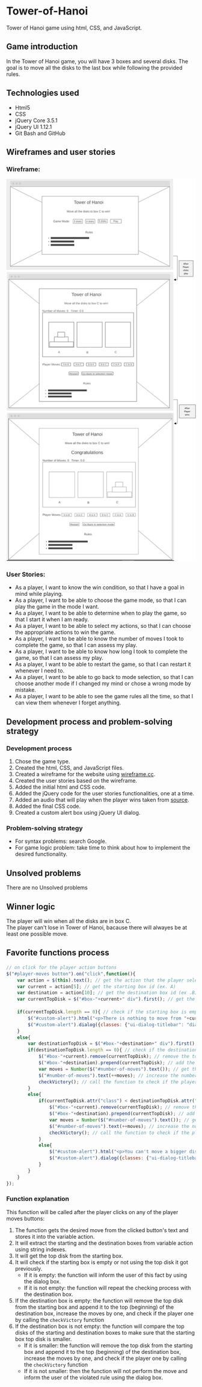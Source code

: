 # Tower-of-Hanoi
Tower of Hanoi game using html, CSS, and JavaScript.

## Game introduction
In the Tower of Hanoi game, you will have 3 boxes and several disks. The goal is to move all the disks to the last box while following the provided rules.

## Technologies used
* Html5
* CSS
* jQuery Core 3.5.1 
* jQuery UI 1.12.1
* Git Bash and GitHub

## Wireframes and user stories

### Wireframe: 
![Wireframe](images/Wireframe2.png)

### User Stories:
* As a player, I want to know the win condition, so that I have a goal in mind while playing.
* As a player, I want to be able to choose the game mode, so that I can play the game in the mode I want.
* As a player, I want to be able to determine when to play the game, so that I start it when I am ready.
* As a player, I want to be able to select my actions, so that I can choose the appropriate actions to win the game.
* As a player, I want to be able to know the number of moves I took to complete the game, so that I can assess my play.
* As a player, I want to be able to know how long I took to complete the game, so that I can assess my play.
* As a player, I want to be able to restart the game, so that I can restart it whenever I need to.
* As a player, I want to be able to go back to mode selection, so that I can choose another mode if I changed my mind or chose a wrong mode by mistake.
* As a player, I want to be able to see the game rules all the time, so that I can view them whenever I forget anything.

## Development process and problem-solving strategy
### Development process
1. Chose the game type.
1. Created the html, CSS, and JavaScript files.
1. Created a wireframe for the website using [wireframe.cc](https://wireframe.cc/).
1. Created the user stories based on the wireframe.
1. Added the initial html and CSS code.
1. Added the jQuery code for the user stories functionalities, one at a time.
1. Added an audio that will play when the player wins taken from [source](https://youtu.be/1ZsiEPoRCOs?t=3).
1. Added the final CSS code.
1. Created a custom alert box using jQuery UI dialog.
### Problem-solving strategy
* For syntax problems: search Google.
* For game logic problem: take time to think about how to implement the desired functionality.

## Unsolved problems
There are no Unsolved problems

## Winner logic
The player will win when all the disks are in box C. <br>
The player can't lose in Tower of Hanoi, bacause there will alwayes be at least one possible move.

## Favorite functions process
``` JavaScript
// on click for the player action buttons
$("#player-moves button").on("click",function(){
    var action = $(this).text(); // get the action that the player selected
    var current = action[5]; // get the starting box id (ex. A)
    var destination = action[10]; // get the destination box id (ex .B)
    var currentTopDisk = $("#box-"+current+" div").first(); // get the top disk from the starting box

    if(currentTopDisk.length == 0){ // check if the starting box is empty or not
        $("#custom-alert").html("<p>There is nothing to move from "+current+"</p>"); // if the starting box is empty, inform the player
        $("#custom-alert").dialog({classes: {"ui-dialog-titlebar": "dialog-title"}}); //open the dialog with "dialog-title" class for the title
    }
    else{
        var destinationTopDisk = $("#box-"+destination+" div").first(); // get the top box from the destination box
        if(destinationTopDisk.length == 0){ // check if the destination box is empty or not
            $("#box-"+current).remove(currentTopDisk); // remove the top disk of the starting box
            $("#box-"+destination).prepend(currentTopDisk); // add the top box from the starting box to be the top of the destination box
            var moves = Number($("#number-of-moves").text()); // get the number of moves the player performed before this one
            $("#number-of-moves").text(++moves); // increase the number of moves by one
            checkVictory(); // call the function to check if the player won
        }
        else{
            if(currentTopDisk.attr("class") < destinationTopDisk.attr("class")){ // check if the top disk from the starting box is smaller than the top disk from the destination box
                $("#box-"+current).remove(currentTopDisk); // remove the top disk of the starting box
                $("#box-"+destination).prepend(currentTopDisk); // add the top box from the starting box to be the top of the destination box
                var moves = Number($("#number-of-moves").text()); // get the number of moves the player performed before this one
                $("#number-of-moves").text(++moves); // increase the number of moves by one
                checkVictory(); // call the function to check if the player won
            }
            else{
                $("#custom-alert").html("<p>You can't move a bigger disk on top of a smaller one</p>"); // remind the player of the rule
                $("#custom-alert").dialog({classes: {"ui-dialog-titlebar": "dialog-title"}}); //open the dialog with "dialog-title" class for the title
            }
        }  
    }
});
```
### Function explanation
This function will be called after the player clicks on any of the player moves buttons: <br>
1. The function gets the desired move from the clicked button's text and stores it into the variable action.
1. It will extract the starting and the destination boxes from variable action using string indexes.
1. It will get the top disk from the starting box.
1. It will check if the starting box is empty or not using the top disk it got previously.
    * If it is empty: the function will inform the user of this fact by using the dialog box.
    * If it is not empty: the function will repeat the checking process with the destination box.
1. If the destination box is empty: the function will remove the top disk from the starting box and append it to the top (beginning) of the destination box, increase the moves by one, and check if the player one by calling the `checkVictory` function
1. If the destination box is not empty: the function will compare the top disks of the starting and destination boxes to make sure that the starting box top disk is smaller.
	* If it is smaller: the function will remove the top disk from the starting box and append it to the top (beginning) of the destination box, increase the moves by one, and check if the player one by calling the `checkVictory` function
	* If it is not smaller: then the function will not perform the move and inform the user of the violated rule using the dialog box.

